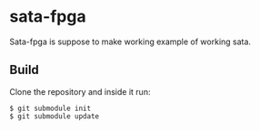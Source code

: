 # sata-fpga

Sata-fpga is suppose to make working example of working sata.

## Build

Clone the repository and inside it run:

~~~
$ git submodule init
$ git submodule update
~~~
